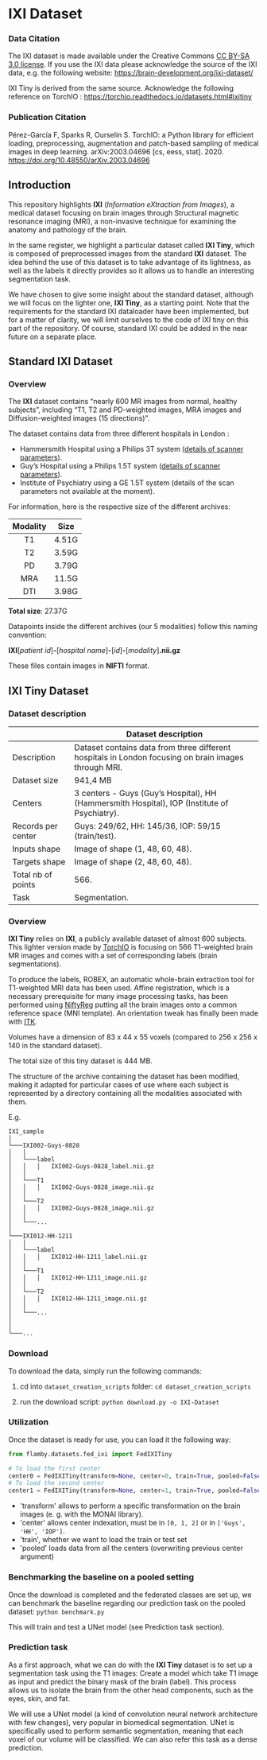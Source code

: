 # IXI Dataset

### Data Citation

The IXI dataset is made available under the Creative Commons [CC BY-SA 3.0 license](https://creativecommons.org/licenses/by-sa/3.0/legalcode). If you use the IXI data please acknowledge the source of the IXI data, e.g. the following website: https://brain-development.org/ixi-dataset/

IXI Tiny is derived from the same source. Acknowledge the following reference on TorchIO : https://torchio.readthedocs.io/datasets.html#ixitiny

### Publication Citation

Pérez-García F, Sparks R, Ourselin S. TorchIO: a Python library for efficient loading, preprocessing, augmentation and patch-based sampling of medical images in deep learning. arXiv:2003.04696 [cs, eess, stat]. 2020. https://doi.org/10.48550/arXiv.2003.04696

## Introduction

This repository highlights **IXI** (*Information eXtraction from Images*), a medical dataset focusing on brain images through Structural magnetic resonance imaging (MRI), a non-invasive technique for examining the anatomy and pathology of the brain.

In the same register, we highlight a particular dataset called **IXI Tiny**, which is composed of preprocessed images from the standard **IXI** dataset. The idea behind the use of this dataset is to take advantage of its lightness, as well as the labels it directly provides so it allows us to handle an interesting segmentation task.

We have chosen to give some insight about the standard dataset, although we will focus on the lighter one, **IXI Tiny**, as a starting point. Note that the requirements for the standard IXI dataloader have been implemented, but for a matter of clarity, we will limit ourselves to the code of IXI tiny on this part of the repository. Of course, standard IXI could be added in the near future on a separate place.

## Standard IXI Dataset

### Overview

The **IXI** dataset contains “nearly 600 MR images from normal, healthy subjects”, including “T1, T2 and PD-weighted images, MRA images and Diffusion-weighted images (15 directions)”.

The dataset contains data from three different hospitals in London :
- Hammersmith Hospital using a Philips 3T system ([details of scanner parameters](http://wp.doc.ic.ac.uk/brain-development/scanner-philips-medical-systems-intera-3t/)).
- Guy’s Hospital using a Philips 1.5T system ([details of scanner parameters](http://wp.doc.ic.ac.uk/brain-development/scanner-philips-medical-systems-gyroscan-intera-1-5t/)).
- Institute of Psychiatry using a GE 1.5T system (details of the scan parameters not available at the moment).

For information, here is the respective size of the different archives:

| Modality | Size |
| :------: | ------ |
| T1 | 4.51G |
| T2 | 3.59G |
| PD | 3.79G |
| MRA | 11.5G |
| DTI | 3.98G |

**Total size**: 27.37G

Datapoints inside the different archives (our 5 modalities) follow this naming convention:

**IXI**[*patient id*]**-**[*hospital name*]**-**[*id*]**-**[*modality*]**.nii.gz**

These files contain images in **NIFTI** format.

## IXI Tiny Dataset

### Dataset description

|                    | Dataset description
|--------------------| -----------------------------------------------------------------------------------------------
| Description        | Dataset contains data from three different hospitals in London focusing on brain images through MRI.
| Dataset size       | 941,4 MB
| Centers            | 3 centers - Guys (Guy’s Hospital), HH (Hammersmith Hospital), IOP (Institute of Psychiatry).
| Records per center | Guys: 249/62, HH: 145/36, IOP: 59/15 (train/test).
| Inputs shape       | Image of shape (1, 48, 60, 48).
| Targets shape      | Image of shape (2, 48, 60, 48).
| Total nb of points | 566.
| Task               | Segmentation.

### Overview

**IXI Tiny** relies on **IXI**, a publicly available dataset of almost 600 subjects. This lighter version made by [TorchIO](https://torchio.readthedocs.io/datasets.html#ixitiny) is focusing on 566 T1-weighted brain MR images and comes with a set of corresponding labels (brain segmentations).

To produce the labels, ROBEX, an automatic whole-brain extraction tool for T1-weighted MRI data has been used.
Affine registration, which is a necessary prerequisite for many image processing tasks, has been performed using [NiftyReg](https://github.com/KCL-BMEIS/niftyreg) putting all the brain images onto a common reference space (MNI template). An orientation tweak has finally been made with [ITK](https://itk.org/).

Volumes have a dimension of 83 x 44 x 55 voxels (compared to 256 x 256 x 140 in the standard dataset).

The total size of this tiny dataset is 444 MB.

The structure of the archive containing the dataset has been modified, making it adapted for particular cases of use where each subject is represented by a directory containing all the modalities associated with them.

E.g.
```
IXI_sample   
│
└───IXI002-Guys-0828
│   │  
│   └───label
│   │   │   IXI002-Guys-0828_label.nii.gz
│   │  
│   └───T1
│   │   │   IXI002-Guys-0828_image.nii.gz
│   │  
│   └───T2
│   │   │   IXI002-Guys-0828_image.nii.gz
│   │ 
│   └───... 
│
└───IXI012-HH-1211
│   │  
│   └───label
│   │   │   IXI012-HH-1211_label.nii.gz
│   │  
│   └───T1
│   │   │   IXI012-HH-1211_image.nii.gz
│   │  
│   └───T2
│   │   │   IXI012-HH-1211_image.nii.gz
│   │ 
│   └───... 
│
│
└───...

```

### Download

To download the data, simply run the following commands:

1. cd into `dataset_creation_scripts` folder: `cd dataset_creation_scripts`

2. run the download script: `python download.py -o IXI-Dataset`

### Utilization

Once the dataset is ready for use, you can load it the following way:
```python
from flamby.datasets.fed_ixi import FedIXITiny

# To load the first center
center0 = FedIXITiny(transform=None, center=0, train=True, pooled=False)
# To load the second center
center1 = FedIXITiny(transform=None, center=1, train=True, pooled=False)
```

- 'transform' allows to perform a specific transformation on the brain images (e. g. with the MONAI library).
- 'center' allows center indexation, must be in `[0, 1, 2]` or in `['Guys', 'HH', 'IOP']`.
- 'train', whether we want to load the train or test set
- 'pooled' loads data from all the centers (overwriting previous center argument)

### Benchmarking the baseline on a pooled setting

Once the download is completed and the federated classes are set up, we can benchmark the baseline regarding our prediction task on the pooled dataset: `python benchmark.py`

This will train and test a UNet model (see Prediction task section).

### Prediction task

As a first approach, what we can do with the **IXI Tiny** dataset is to set up a segmentation task using the T1 images:
Create a model which take T1 image as input and predict the binary mask of the brain (label). This process allows us to isolate the brain from the other head components, such as the eyes, skin, and fat.

We will use a UNet model (a kind of convolution neural network architecture with few changes), very popular in biomedical segmentation. UNet is specifically used to perform semantic segmentation, meaning that each voxel of our volume will be classified. We can also refer this task as a dense prediction.